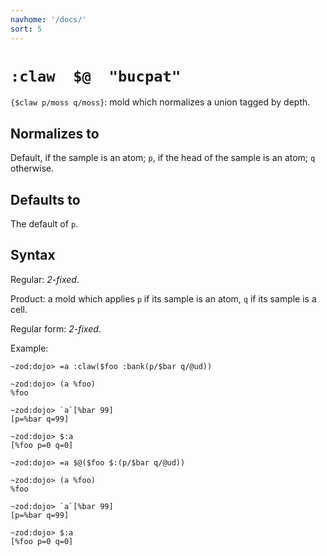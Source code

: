```yaml
---
navhome: '/docs/'
sort: 5
---
```


# `:claw  $@  "bucpat"`

`{$claw p/moss q/moss}`: mold which normalizes a union tagged by depth.

## Normalizes to

Default, if the sample is an atom; `p`, if the head of the sample is an atom;
`q` otherwise.

## Defaults to

The default of `p`.

## Syntax

Regular: *2-fixed*.

Product: a mold which applies `p` if its sample is an atom, `q` if its sample is
a cell.

Regular form: *2-fixed*.

Example:

    ~zod:dojo> =a :claw($foo :bank(p/$bar q/@ud))

    ~zod:dojo> (a %foo)
    %foo

    ~zod:dojo> `a`[%bar 99]
    [p=%bar q=99]

    ~zod:dojo> $:a
    [%foo p=0 q=0]

    ~zod:dojo> =a $@($foo $:(p/$bar q/@ud))

    ~zod:dojo> (a %foo)
    %foo

    ~zod:dojo> `a`[%bar 99]
    [p=%bar q=99]

    ~zod:dojo> $:a
    [%foo p=0 q=0]
